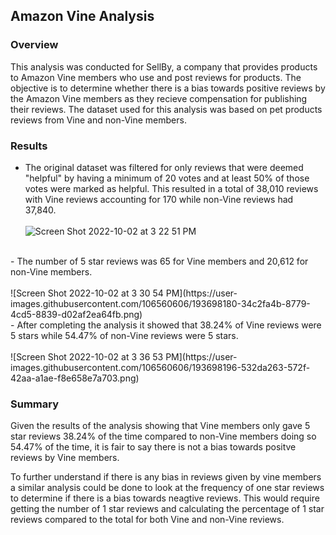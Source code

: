 ## Amazon Vine Analysis

### Overview
This analysis was conducted for SellBy, a company that provides products to Amazon Vine members
who use and post reviews for products. The objective is to determine whether there is a bias towards positive reviews by the Amazon Vine members as they recieve compensation for publishing their reviews. 
The dataset used for this analysis was based on pet products reviews from Vine and non-Vine members. 

### Results
- The original dataset was filtered for only reviews that were deemed "helpful" by having a minimum of 20 votes and at least 50% of those votes were marked as helpful. This resulted in a total of 38,010 reviews with Vine reviews accounting for 170 while non-Vine reviews had 37,840. <br><br>
![Screen Shot 2022-10-02 at 3 22 51 PM](https://user-images.githubusercontent.com/106560606/193698130-2955fd0f-fae7-4783-ab3c-3019ec615532.png) 
<br>
- The number of 5 star reviews was 65 for Vine members and 20,612 for non-Vine members. <br><br>
![Screen Shot 2022-10-02 at 3 30 54 PM](https://user-images.githubusercontent.com/106560606/193698180-34c2fa4b-8779-4cd5-8839-d02af2ea64fb.png) 
<br>
- After completing the analysis it showed that 38.24% of Vine reviews were 5 stars while 54.47% of non-Vine reviews were 5 stars. <br><br>
![Screen Shot 2022-10-02 at 3 36 53 PM](https://user-images.githubusercontent.com/106560606/193698196-532da263-572f-42aa-a1ae-f8e658e7a703.png) 
<br>

### Summary
Given the results of the analysis showing that Vine members only gave 5 star reviews 38.24% of the time compared to non-Vine members doing so 54.47% of the time, it is fair to say there is not a bias towards positve reviews by Vine members. 

To further understand if there is any bias in reviews given by vine members a similar analysis could be done to look at the frequency of one star reviews to determine if there is a bias towards neagtive reviews. This would require getting the number of 1 star reviews and calculating the percentage of 1 star reviews compared to the total for both Vine and non-Vine reviews. 
